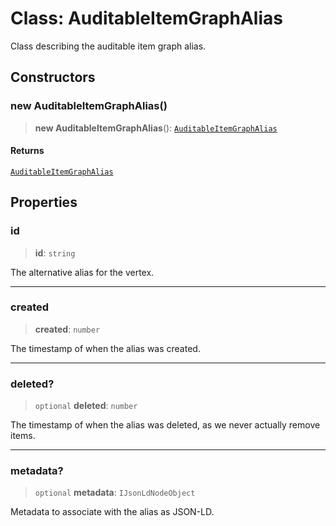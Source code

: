 # Class: AuditableItemGraphAlias

Class describing the auditable item graph alias.

## Constructors

### new AuditableItemGraphAlias()

> **new AuditableItemGraphAlias**(): [`AuditableItemGraphAlias`](AuditableItemGraphAlias.md)

#### Returns

[`AuditableItemGraphAlias`](AuditableItemGraphAlias.md)

## Properties

### id

> **id**: `string`

The alternative alias for the vertex.

***

### created

> **created**: `number`

The timestamp of when the alias was created.

***

### deleted?

> `optional` **deleted**: `number`

The timestamp of when the alias was deleted, as we never actually remove items.

***

### metadata?

> `optional` **metadata**: `IJsonLdNodeObject`

Metadata to associate with the alias as JSON-LD.
